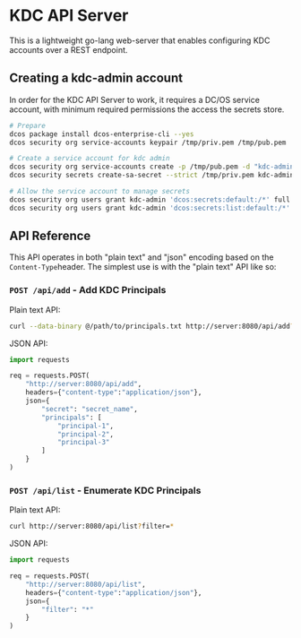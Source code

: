 # KDC API Server

This is a lightweight go-lang web-server that enables configuring KDC accounts over a REST endpoint.

## Creating a kdc-admin account

In order for the KDC API Server to work, it requires a DC/OS service account, with minimum required permissions the access the secrets store.

```sh
# Prepare
dcos package install dcos-enterprise-cli --yes
dcos security org service-accounts keypair /tmp/priv.pem /tmp/pub.pem

# Create a service account for kdc admin
dcos security org service-accounts create -p /tmp/pub.pem -d "kdc-admin-sa" kdc-admin
dcos security secrets create-sa-secret --strict /tmp/priv.pem kdc-admin "/kdc-admin"

# Allow the service account to manage secrets
dcos security org users grant kdc-admin 'dcos:secrets:default:/*' full
dcos security org users grant kdc-admin 'dcos:secrets:list:default:/*' read
```

## API Reference

This API operates in both "plain text" and "json" encoding based on the `Content-Type`header. The simplest use is with the "plain text" API like so:

### `POST /api/add` - Add KDC Principals 

Plain text API:

```sh
curl --data-binary @/path/to/principals.txt http://server:8080/api/add?secret=secret_name
```

JSON API:

```py
import requests

req = requests.POST(
    "http://server:8080/api/add",
    headers={"content-type":"application/json"},
    json={
        "secret": "secret_name",
        "principals": [
            "principal-1",
            "principal-2",
            "principal-3"
        ]
    }
)
```

### `POST /api/list` - Enumerate KDC Principals 

Plain text API:

```sh
curl http://server:8080/api/list?filter=*
```

JSON API:

```py
import requests

req = requests.POST(
    "http://server:8080/api/list",
    headers={"content-type":"application/json"},
    json={
        "filter": "*"
    }
)
```

